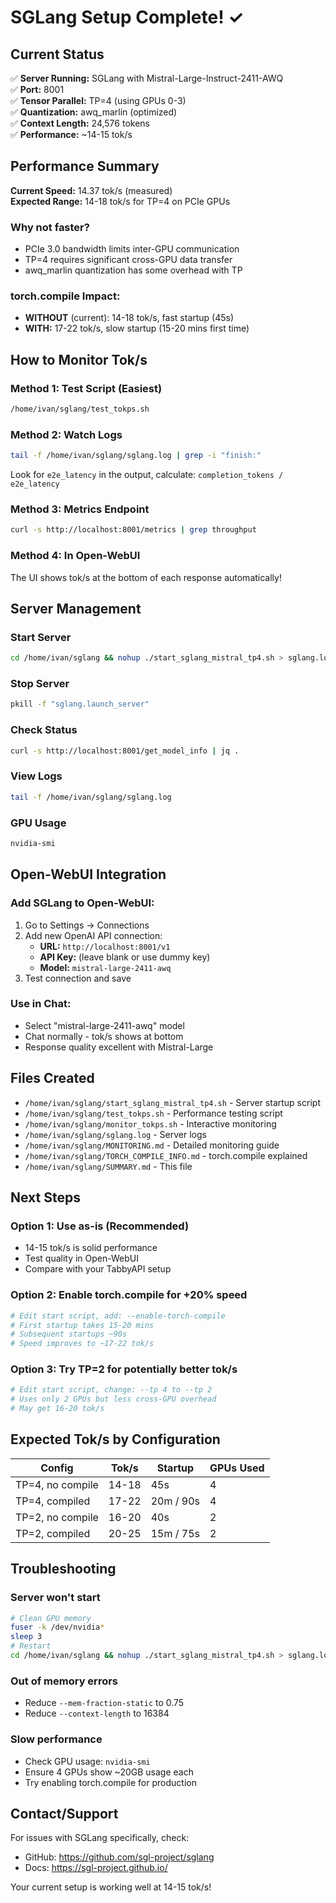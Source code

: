 # SGLang Setup Complete! ✓

## Current Status
✅ **Server Running:** SGLang with Mistral-Large-Instruct-2411-AWQ  
✅ **Port:** 8001  
✅ **Tensor Parallel:** TP=4 (using GPUs 0-3)  
✅ **Quantization:** awq_marlin (optimized)  
✅ **Context Length:** 24,576 tokens  
✅ **Performance:** ~14-15 tok/s  

## Performance Summary

**Current Speed:** 14.37 tok/s (measured)  
**Expected Range:** 14-18 tok/s for TP=4 on PCIe GPUs  

### Why not faster?
- PCIe 3.0 bandwidth limits inter-GPU communication
- TP=4 requires significant cross-GPU data transfer
- awq_marlin quantization has some overhead with TP

### torch.compile Impact:
- **WITHOUT** (current): 14-18 tok/s, fast startup (45s)
- **WITH:** 17-22 tok/s, slow startup (15-20 mins first time)

## How to Monitor Tok/s

### Method 1: Test Script (Easiest)
```bash
/home/ivan/sglang/test_tokps.sh
```

### Method 2: Watch Logs
```bash
tail -f /home/ivan/sglang/sglang.log | grep -i "finish:"
```
Look for `e2e_latency` in the output, calculate: `completion_tokens / e2e_latency`

### Method 3: Metrics Endpoint
```bash
curl -s http://localhost:8001/metrics | grep throughput
```

### Method 4: In Open-WebUI
The UI shows tok/s at the bottom of each response automatically!

## Server Management

### Start Server
```bash
cd /home/ivan/sglang && nohup ./start_sglang_mistral_tp4.sh > sglang.log 2>&1 &
```

### Stop Server
```bash
pkill -f "sglang.launch_server"
```

### Check Status
```bash
curl -s http://localhost:8001/get_model_info | jq .
```

### View Logs
```bash
tail -f /home/ivan/sglang/sglang.log
```

### GPU Usage
```bash
nvidia-smi
```

## Open-WebUI Integration

### Add SGLang to Open-WebUI:
1. Go to Settings → Connections
2. Add new OpenAI API connection:
   - **URL:** `http://localhost:8001/v1`
   - **API Key:** (leave blank or use dummy key)
   - **Model:** `mistral-large-2411-awq`
3. Test connection and save

### Use in Chat:
- Select "mistral-large-2411-awq" model
- Chat normally - tok/s shows at bottom
- Response quality excellent with Mistral-Large

## Files Created

- `/home/ivan/sglang/start_sglang_mistral_tp4.sh` - Server startup script
- `/home/ivan/sglang/test_tokps.sh` - Performance testing script
- `/home/ivan/sglang/monitor_tokps.sh` - Interactive monitoring
- `/home/ivan/sglang/sglang.log` - Server logs
- `/home/ivan/sglang/MONITORING.md` - Detailed monitoring guide
- `/home/ivan/sglang/TORCH_COMPILE_INFO.md` - torch.compile explained
- `/home/ivan/sglang/SUMMARY.md` - This file

## Next Steps

### Option 1: Use as-is (Recommended)
- 14-15 tok/s is solid performance
- Test quality in Open-WebUI
- Compare with your TabbyAPI setup

### Option 2: Enable torch.compile for +20% speed
```bash
# Edit start script, add: --enable-torch-compile
# First startup takes 15-20 mins
# Subsequent startups ~90s
# Speed improves to ~17-22 tok/s
```

### Option 3: Try TP=2 for potentially better tok/s
```bash
# Edit start script, change: --tp 4 to --tp 2
# Uses only 2 GPUs but less cross-GPU overhead
# May get 16-20 tok/s
```

## Expected Tok/s by Configuration

| Config | Tok/s | Startup | GPUs Used |
|--------|-------|---------|-----------|
| TP=4, no compile | 14-18 | 45s | 4 |
| TP=4, compiled | 17-22 | 20m / 90s | 4 |
| TP=2, no compile | 16-20 | 40s | 2 |
| TP=2, compiled | 20-25 | 15m / 75s | 2 |

## Troubleshooting

### Server won't start
```bash
# Clean GPU memory
fuser -k /dev/nvidia*
sleep 3
# Restart
cd /home/ivan/sglang && nohup ./start_sglang_mistral_tp4.sh > sglang.log 2>&1 &
```

### Out of memory errors
- Reduce `--mem-fraction-static` to 0.75
- Reduce `--context-length` to 16384

### Slow performance
- Check GPU usage: `nvidia-smi`
- Ensure 4 GPUs show ~20GB usage each
- Try enabling torch.compile for production

## Contact/Support

For issues with SGLang specifically, check:
- GitHub: https://github.com/sgl-project/sglang
- Docs: https://sgl-project.github.io/

Your current setup is working well at 14-15 tok/s!
